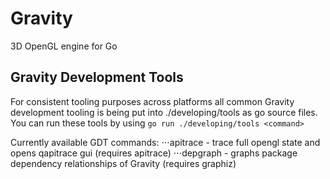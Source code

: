 # Gravity
3D OpenGL engine for Go

## Gravity Development Tools
For consistent tooling purposes across platforms all common Gravity development tooling is being put into ./developing/tools as go source files. You can run these tools by using ```go run ./developing/tools <command>```

Currently available GDT commands:
⋅⋅⋅apitrace   -  trace full opengl state and opens qapitrace gui (requires apitrace)
⋅⋅⋅depgraph   -  graphs package dependency relationships of Gravity (requires graphiz)
